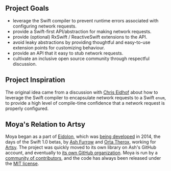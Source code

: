 ## Project Goals

- leverage the Swift compiler to prevent runtime errors associated with configuring network requests.
- provide a Swift-first API/abstraction for making network requests.
- provide (optional) RxSwift / ReactiveSwift extensions to the API.
- avoid leaky abstractions by providing thoughtful and easy-to-use extension points for customizing behaviour.
- provide an API that it easy to stub network requests.
- cultivate an inclusive open source community through respectful discussion.

## Project Inspiration

The original idea came from a discussion with [Chris Eidhof][chris] about how to leverage the Swift compiler to encapsulate network requests to a Swift `enum`, to provide a high level of compile-time confidence that a network request is properly configured. 

## Moya's Relation to Artsy

Moya began as a part of [Eidolon][eidolon], which was [being developed][blog] in 2014, the days of the Swift 1.0 betas, by [Ash Furrow][ash] and [Orta Therox][orta], working for [Artsy][artsy]. The project was quickly moved to its own library on Ash's GitHub account, and eventually to [its own GitHub organization][org]. Moya is run by a [community of contributors][community], and the code has always been released under the [MIT license][license].


[eidolon]: https://github.com/artsy/eidolon
[blog]: http://artsy.github.io/blog/2014/11/13/eidolon-retrospective/
[ash]: https://github.com/ashfurrow
[orta]: https://github.com/orta
[chris]: https://github.com/chriseidhof
[artsy]: https://artsy.net
[org]: https://github.com/Moya
[license]: https://github.com/Moya/Moya/blob/master/License.md
[community]: https://github.com/Moya/contributors

